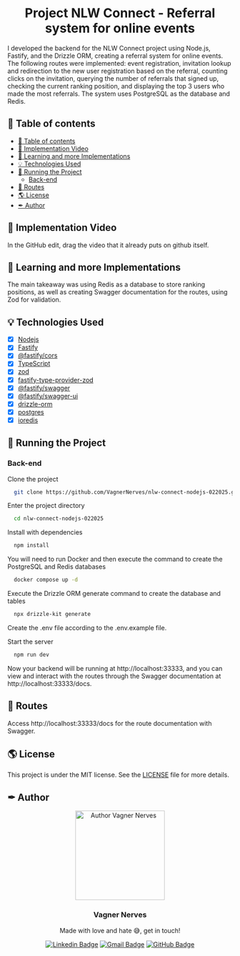 <p align="center">
  <!-- <img width="200px" alt="Project Title Logo" title="Project Title Logo" src="logo.svg" /> -->
  
  <h1 align="center">Project NLW Connect - Referral system for online events</h1>

  <!-- <p align="center">
    🔗 <a href="https://URLThisProject.com">https://URLThisProject.com</a> 🔗
  </p>   -->

I developed the backend for the NLW Connect project using Node.js, Fastify, and the Drizzle ORM, creating a referral system for online events. The following routes were implemented: event registration, invitation lookup and redirection to the new user registration based on the referral, counting clicks on the invitation, querying the number of referrals that signed up, checking the current ranking position, and displaying the top 3 users who made the most referrals. The system uses PostgreSQL as the database and Redis.

</p>

## 🧭 Table of contents

- [🧭 Table of contents](#-table-of-contents)
- [🎥 Implementation Video](#-implementation-video)
- [👏 Learning and more Implementations](#-learning-and-more-implementations)
- [💡 Technologies Used](#-technologies-used)
- [🚀 Running the Project](#-running-the-project)
  - [Back-end](#back-end)
- [📝 Routes](#-routes)
- [🌎 License](#-license)
- [✒ Author](#-author)

## 🎥 Implementation Video

In the GitHub edit, drag the video that it already puts on github itself.

<!-- ## 🎨 Layout

Layout developed by [Name](https://www.instagram.com/urlName/)

[![Layout in Figma](https://github.com/VagnerNerves/default-readme/blob/main/assets/layout-in-figma.svg)](https://www.figma.com/files) -->

## 👏 Learning and more Implementations

The main takeaway was using Redis as a database to store ranking positions, as well as creating Swagger documentation for the routes, using Zod for validation.

## 💡 Technologies Used

- [x] [Nodejs](https://nodejs.org/en)
- [x] [Fastify](https://fastify.dev/)
- [x] [@fastify/cors](https://github.com/fastify/fastify-cors)
- [x] [TypeScript](https://www.typescriptlang.org/)
- [x] [zod](https://zod.dev/)
- [x] [fastify-type-provider-zod](https://github.com/turkerdev/fastify-type-provider-zod)
- [x] [@fastify/swagger](https://github.com/fastify/fastify-swagger)
- [x] [@fastify/swagger-ui](https://github.com/fastify/fastify-swagger-ui)
- [x] [drizzle-orm](https://orm.drizzle.team/)
- [x] [postgres](https://www.npmjs.com/package/postgres)
- [x] [ioredis](https://github.com/redis/ioredis)

<!-- ## 📂 Folder Structure

```plainText
app
.
├── __tests__
├── android                     # Native android files
├── ios                         # Native ios files
├── src                         # Source files
│   ├── @types                  # Contains all global definitions of types and interfaces
│   ├── assets                  # Contains Js bundles assets. e.g: icons, splash, images etc...
│   ├── components              # Contains all global react components
│   ├── context                 # All contexts
│   ├── constants               # Constants files
│   ├── hooks                   # Cstomized hooks
│   ├── navigation
│   ├── screens
│   ├── services                # Contains external and api services
│   ├── App                     # Aplication entry
.
.
├── index                       # Bundle entry
.
.
└── README.md
``` -->

## 🚀 Running the Project

### Back-end

Clone the project

```bash
  git clone https://github.com/VagnerNerves/nlw-connect-nodejs-022025.git
```

Enter the project directory

```bash
  cd nlw-connect-nodejs-022025
```

Install with dependencies

```bash
  npm install
```

You will need to run Docker and then execute the command to create the PostgreSQL and Redis databases

```bash
  docker compose up -d
```

Execute the Drizzle ORM generate command to create the database and tables

```bash
  npx drizzle-kit generate
```

Create the .env file according to the .env.example file.

Start the server

```bash
  npm run dev
```

Now your backend will be running at http://localhost:33333, and you can view and interact with the routes through the Swagger documentation at http://localhost:33333/docs.

<!-- ### Front-end Web

Clone the project

```bash
  git clone https://link-para-o-projeto
```

Enter the project directory

```bash
  cd my-project
```

Install with dependencies

```bash
  npm install
```

Start the server

```bash
  npm run start
```

### Mobile

Clone the project

```bash
  git clone https://link-para-o-projeto
```

Enter the project directory

```bash
  cd my-project
```

Install with dependencies

```bash
  npm install
```

Start the server

```bash
  npx expo start
```

- IOS:

```bash
  npx pod-install && npx react-native run-ios
```

- Android:

```bash
  npx react-native run-android
``` -->

## 📝 Routes

Access http://localhost:33333/docs for the route documentation with Swagger.

<!-- [![Run in Postman](https://github.com/VagnerNerves/default-readme/blob/main/assets/run-in-postman.svg)](https://app.getpostman.com/run-collection/link)
[![Run in Insomnia](https://github.com/VagnerNerves/default-readme/blob/main/assets/run-in-insomnia.svg)](https://insomnia.rest/run/?label=NAMEPROJECT&uri=LINK) -->

## 🌎 License

This project is under the MIT license. See the [LICENSE](https://github.com/VagnerNerves/nlw-connect-nodejs-022025/tree/main?tab=MIT-1-ov-file) file for more details.

## ✒ Author

<p align="center">
  <img width="200px" alt="Author Vagner Nerves" title="Author Vagner Nerves" src="https://github.com/VagnerNerves/default-readme/blob/main/assets/VagnerNerves.svg" />

  <h3 align="center">Vagner Nerves</h3>
  
  <p align="center">  
    Made with love and hate 😅, get in touch!
  </p>
</p>  
  
<div align="center">

[![Linkedin Badge](https://img.shields.io/badge/-LinkedIn-1f6feb?style=flat-square&logo=Linkedin&logoColor=white&link=https://www.linkedin.com/in/vagnernervessantos/)](https://www.linkedin.com/in/vagnernervessantos/)
[![Gmail Badge](https://img.shields.io/badge/-vagnernervessantos@gmail.com-1f6feb?style=flat-square&logo=Gmail&logoColor=white&link=mailto:vagnernervessantos@gmail.com)](mailto:vagnernervessantos@gmail.com)
[![GitHub Badge](https://img.shields.io/badge/-GitHub-1f6feb?style=flat-square&logo=GitHub&logoColor=white&link=https://github.com/VagnerNerves)](https://github.com/VagnerNerves)

</div>
